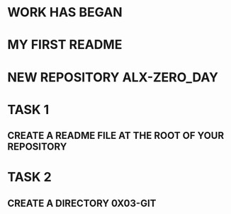 # WORK HAS BEGAN
# MY FIRST README
# NEW REPOSITORY ALX-ZERO_DAY
# TASK 1
## CREATE A README FILE AT THE ROOT OF YOUR REPOSITORY
# TASK 2
## CREATE A DIRECTORY 0X03-GIT
